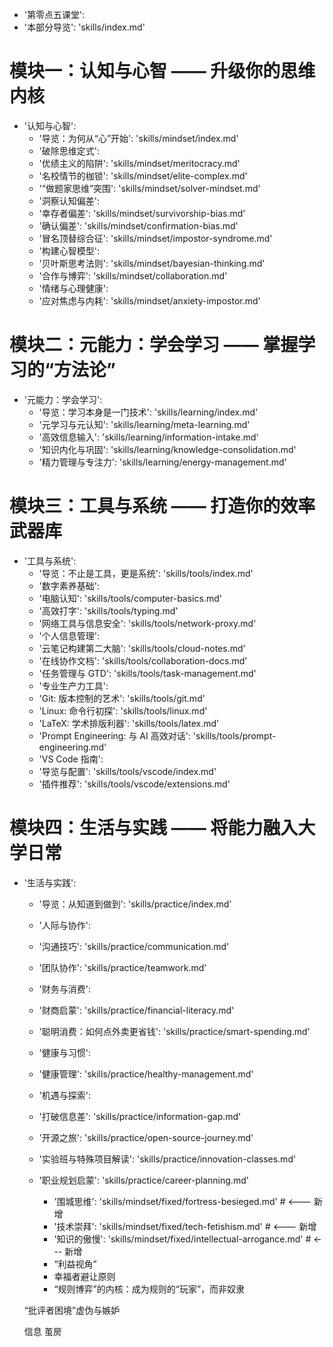 - '第零点五课堂':
- '本部分导览': 'skills/index.md'

# 模块一：认知与心智 —— 升级你的思维内核
- '认知与心智':
    - '导览：为何从“心”开始': 'skills/mindset/index.md'
    - '破除思维定式':
    - '优绩主义的陷阱': 'skills/mindset/meritocracy.md'
    - '名校情节的枷锁': 'skills/mindset/elite-complex.md'
    - '“做题家思维”突围': 'skills/mindset/solver-mindset.md'
    - '洞察认知偏差':
    - '幸存者偏差': 'skills/mindset/survivorship-bias.md'
    - '确认偏差': 'skills/mindset/confirmation-bias.md'
    - '冒名顶替综合征': 'skills/mindset/impostor-syndrome.md'
    - '构建心智模型':
    - '贝叶斯思考法则': 'skills/mindset/bayesian-thinking.md'
    - '合作与博弈': 'skills/mindset/collaboration.md'
    - '情绪与心理健康':
    - '应对焦虑与内耗': 'skills/mindset/anxiety-impostor.md'

# 模块二：元能力：学会学习 —— 掌握学习的“方法论”
- '元能力：学会学习':
    - '导览：学习本身是一门技术': 'skills/learning/index.md'
    - '元学习与元认知': 'skills/learning/meta-learning.md'
    - '高效信息输入': 'skills/learning/information-intake.md'
    - '知识内化与巩固': 'skills/learning/knowledge-consolidation.md'
    - '精力管理与专注力': 'skills/learning/energy-management.md'

# 模块三：工具与系统 —— 打造你的效率武器库
- '工具与系统':
    - '导览：不止是工具，更是系统': 'skills/tools/index.md'
    - '数字素养基础':
    - '电脑认知': 'skills/tools/computer-basics.md'
    - '高效打字': 'skills/tools/typing.md'
    - '网络工具与信息安全': 'skills/tools/network-proxy.md'
    - '个人信息管理':
    - '云笔记构建第二大脑': 'skills/tools/cloud-notes.md'
    - '在线协作文档': 'skills/tools/collaboration-docs.md'
    - '任务管理与 GTD': 'skills/tools/task-management.md'
    - '专业生产力工具':
    - 'Git: 版本控制的艺术': 'skills/tools/git.md'
    - 'Linux: 命令行初探': 'skills/tools/linux.md'
    - 'LaTeX: 学术排版利器': 'skills/tools/latex.md'
    - 'Prompt Engineering: 与 AI 高效对话': 'skills/tools/prompt-engineering.md'
    - 'VS Code 指南':
    - '导览与配置': 'skills/tools/vscode/index.md'
    - '插件推荐': 'skills/tools/vscode/extensions.md'

# 模块四：生活与实践 —— 将能力融入大学日常
- '生活与实践':
    - '导览：从知道到做到': 'skills/practice/index.md'
    - '人际与协作':
    - '沟通技巧': 'skills/practice/communication.md'
    - '团队协作': 'skills/practice/teamwork.md'
    - '财务与消费':
    - '财商启蒙': 'skills/practice/financial-literacy.md'
    - '聪明消费：如何点外卖更省钱': 'skills/practice/smart-spending.md'
    - '健康与习惯':
    - '健康管理': 'skills/practice/healthy-management.md'
    - '机遇与探索':
    - '打破信息差': 'skills/practice/information-gap.md'
    - '开源之旅': 'skills/practice/open-source-journey.md'
    - '实验班与特殊项目解读': 'skills/practice/innovation-classes.md'
    - '职业规划启蒙': 'skills/practice/career-planning.md'




        - '围城思维': 'skills/mindset/fixed/fortress-besieged.md' # <--- 新增
        - '技术崇拜': 'skills/mindset/fixed/tech-fetishism.md' # <--- 新增
        - '知识的傲慢': 'skills/mindset/fixed/intellectual-arrogance.md' # <--- 新增
      - “利益视角”
      - 幸福者避让原则
      - “规则博弈”的内核：成为规则的“玩家”，而非奴隶
  
  “批评者困境”虚伪与嫉妒

  信息 茧房